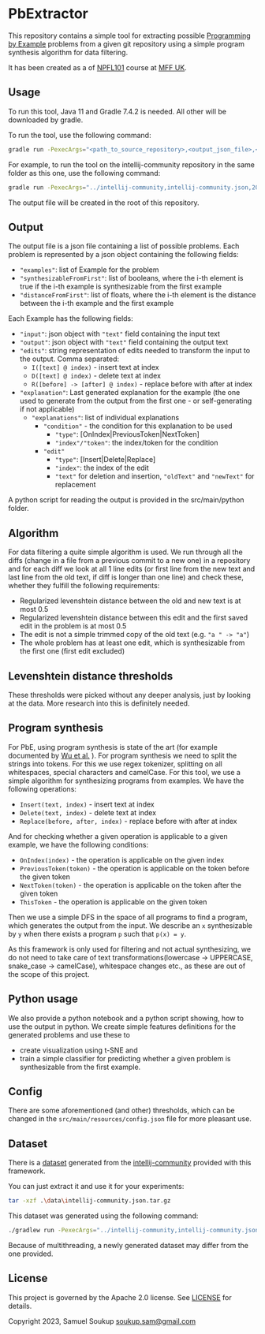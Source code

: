 # PbExtractor

This repository contains a simple tool for extracting
possible [Programming by Example](https://en.wikipedia.org/wiki/Programming_by_example) problems from a given git
repository using a simple program synthesis algorithm for data filtering.

It has been created as a of [NPFL101](https://ufal.mff.cuni.cz/courses/npfl101) course
at [MFF UK](https://www.mff.cuni.cz/en).

## Usage

To run this tool, Java 11 and Gradle 7.4.2 is needed. All other will be downloaded by gradle.

To run the tool, use the following command:

```bash
gradle run -PexecArgs="<path_to_source_repository>,<output_json_file>,<commit_limit>"
```

For example, to run the tool on the intellij-community repository in the same folder as this one, use the following
command:

```bash
gradle run -PexecArgs="../intellij-community,intellij-community.json,200000"
```

The output file will be created in the root of this repository.

## Output

The output file is a json file containing a list of possible problems. Each problem is represented by a json object
containing the following fields:

- `"examples"`: list of Example for the problem
- `"synthesizableFromFirst"`: list of booleans, where the i-th element is true if the i-th example is synthesizable from
  the first example
- `"distanceFromFirst"`: list of floats, where the i-th element is the distance between the i-th example and the first
  example

Each Example has the following fields:

- `"input"`: json object with `"text"` field containing the input text
- `"output"`: json object with `"text"` field containing the output text
- `"edits"`: string representation of edits needed to transform the input to the output. Comma separated:
    - `I([text] @ index)` - insert text at index
    - `D([text] @ index)` - delete text at index
    - `R([before] -> [after] @ index)` - replace before with after at index
- `"explanation"`: Last generated explanation for the example (the one used to generate from the output from the first
  one - or self-generating if not applicable)
    - `"explanations"`: list of individual explanations
        - `"condition"` - the condition for this explanation to be used
            - `"type"`: [OnIndex|PreviousToken|NextToken]
            - `"index"/"token"`: the index/token for the condition
        - `"edit"`
            - `"type"`: [Insert|Delete|Replace]
            - `"index"`: the index of the edit
            - `"text"` for deletion and insertion, `"oldText"` and `"newText"` for replacement

A python script for reading the output is provided in the src/main/python folder.

## Algorithm

For data filtering a quite simple algorithm is used. We run through all the diffs (change in a file from a previous
commit to a new one) in a repository and for each diff we look at all 1 line edits (or first line from the new text and
last line from the old text, if diff is longer than one line)
and check these, whether they fulfill the following requirements:

- Regularized levenshtein distance between the old and new text is at most 0.5
- Regularized levenshtein distance between this edit and the first saved edit in the problem is at most 0.5
- The edit is not a simple trimmed copy of the old text (e.g. `"a " -> "a"`)
- The whole problem has at least one edit, which is synthesizable from the first one (first edit excluded)

## Levenshtein distance thresholds

These thresholds were picked without any deeper analysis, just by looking at the data. More research into this is
definitely needed.

## Program synthesis

For PbE, using program synthesis is state of the art (for example documented
by [Wu et al.](https://arxiv.org/pdf/2307.07965.pdf) ).
For program synthesis we need to split the strings into tokens. For this we use regex tokenizer, splitting on all
whitespaces, special characters and camelCase.
For this tool, we use a simple algorithm for synthesizing programs from examples. We have the following operations:

- `Insert(text, index)` - insert text at index
- `Delete(text, index)` - delete text at index
- `Replace(before, after, index)` - replace before with after at index

And for checking whether a given operation is applicable to a given example, we have the following conditions:

- `OnIndex(index)` - the operation is applicable on the given index
- `PreviousToken(token)` - the operation is applicable on the token before the given token
- `NextToken(token)` - the operation is applicable on the token after the given token
- `ThisToken` - the operation is applicable on the given token

Then we use a simple DFS in the space of all programs to find a program, which generates the output from the input.
We describe an `x` synthesizable by `y` when there exists a program `p` such that `p(x) = y`.

As this framework is only used for filtering and not actual synthesizing, we do not need to take care of
text transformations(lowercase -> UPPERCASE, snake_case -> camelCase), whitespace changes etc.,
as these are out of the scope of this project.

## Python usage

We also provide a python notebook and a python script showing, how to use the output in python. We create simple
features definitions for the generated problems and use these to

- create visualization using t-SNE and
- train a simple classifier for predicting whether a given problem is synthesizable from the first example.

## Config

There are some aforementioned (and other) thresholds, which can be changed in the `src/main/resources/config.json` file
for more pleasant use.

## Dataset

There is
a [dataset](https://github.com/eleniel-mocna/PbExtractor/blob/74705ad0328c32480826bfcdab5652df7ff21945/data/intellij-community.json.tar.gz)
generated from the [intellij-community](https://github.com/JetBrains/intellij-community) provided
with this framework.

You can just extract it and use it for your experiments:

```bash
tar -xzf .\data\intellij-community.json.tar.gz
```

This dataset was generated using the following command:

```bash
./gradlew run -PexecArgs="../intellij-community,intellij-community.json,200000"
```

Because of multithreading, a newly generated dataset may differ from the one provided.

## License

This project is governed by the Apache 2.0 license. See [LICENSE](LICENSE) for details.

Copyright 2023, Samuel Soukup <soukup.sam@gmail.com>